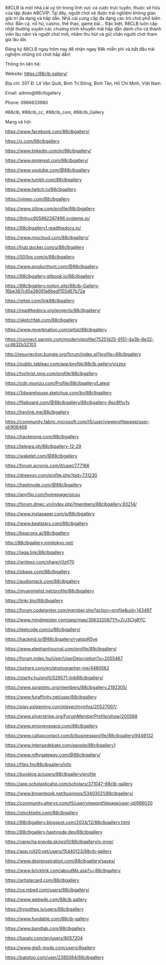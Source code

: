 88CLB là một nhà cái uy tín trong lĩnh vực cá cược trực tuyến, thuộc sở hữu của tập đoàn ABCVIP. Tại đây, người chơi sẽ được trải nghiệm không gian giải trí đa dạng và hấp dẫn. Nhà cái cung cấp đa dạng các trò chơi phổ biến như: Bắn cá, nổ hũ, casino, thể thao, game bài... Đặc biệt, 88CLB luôn cập nhật thường xuyên các chương trình khuyến mãi hấp dẫn dành cho cả thành viên lâu năm và người chơi mới, nhằm thu hút và giữ chân người chơi tham gia lâu dài.

Đăng ký 88CLB ngay hôm nay để nhận ngay 88k miễn phí và bắt đầu trải nghiệm những trò chơi hấp dẫn!

Thông tin liên hệ:

Website: https://88clb.gallery/

Địa chỉ: 207 Đ. Lê Văn Quới, Bình Trị Đông, Bình Tân, Hồ Chí Minh, Việt Nam

Email: admin@88clbgallery

Phone: 0966633980

#88clb, #88clb_cc, #88clb_com, #88clb_Gallery

Mạng xã hội:

https://www.facebook.com/88clbgallery/

https://x.com/88clbgallery

https://www.linkedin.com/in/88clbgallery/

https://www.pinterest.com/88clbgallery/

https://www.youtube.com/@88clbgallery

https://www.tumblr.com/88clbgallery

https://www.twitch.tv/88clbgallery

https://vimeo.com/88clbgallery

https://www.zillow.com/profile/88clbgallery

https://thitruc605962267496.systeme.io/

https://88clbgallery1.readthedocs.io/

https://www.mixcloud.com/88clbgallery/

https://hub.docker.com/u/88clbgallery

https://500px.com/p/88clbgallery

https://www.producthunt.com/@88clbgallery

https://88clbgallery.gitbook.io/88clbgallery

https://88clbgallery.notion.site/88clb-Gallery-16be387c45a38091a6bedf155d67b72a

https://gitee.com/link88clbgallery

https://readthedocs.org/projects/88clbgallery/

https://sketchfab.com/88clbgallery

https://www.reverbnation.com/artist/88clbgallery

https://connect.garmin.com/modern/profile/75251d25-9151-4a3b-8e32-cc4632b32103

http://resurrection.bungie.org/forum/index.pl?profile=88clbgallery

https://public.tableau.com/app/profile/88clb.gallery/vizzes

https://tvchrist.ning.com/profile/88clbgallery

https://cdn.muvizu.com/Profile/88clbgallery/Latest

https://3dwarehouse.sketchup.com/by/88clbgallery

https://flipboard.com/@88clbgallery/88clbgallery-8pc8fhv1y

https://heylink.me/88clbgallery

https://community.fabric.microsoft.com/t5/user/viewprofilepage/user-id/906468

https://hackerone.com/88clbgallery

https://telegra.ph/88clbgallery-12-29

https://wakelet.com/@88clbgallery

https://forum.acronis.com/it/user/777166

https://dreevoo.com/profile.php?pid=731230

https://hashnode.com/@88clbgallery

https://anyflip.com/homepage/oicsu

https://forum.dmec.vn/index.php?members/88clbgallery.93214/

https://www.instapaper.com/p/88clbgallery

https://www.beatstars.com/88clbgallery

https://beacons.ai/88clbgallery

http://88clbgallery.minitokyo.net/

https://jaga.link/88clbgallery

https://writexo.com/share/r0zif70

https://pbase.com/88clbgallery

https://audiomack.com/88clbgallery

https://myanimelist.net/profile/88clbgallery

https://linkr.bio/88clbgallery

https://forum.codeigniter.com/member.php?action=profile&uid=143497

https://www.mindmeister.com/app/map/3563320671?t=ZrJ3CIgRYC

https://leetcode.com/u/88clbgallery/

https://hackmd.io/@88clbgallery/ryatqoRSye

https://www.elephantjournal.com/profile/88clbgallery/

https://forum.index.hu/User/UserDescription?u=2055467

https://pxhere.com/en/photographer-me/4480562

https://starity.hu/profil/529571-link88clbgallery/

https://www.spigotmc.org/members/88clbgallery.2192305/

https://www.furaffinity.net/user/88clbgallery

https://play.eslgaming.com/player/myinfos/20527007/

https://www.silverstripe.org/ForumMemberProfile/show/200568

https://www.emoneyspace.com/88clbgallery

https://www.callupcontact.com/b/businessprofile/88clbgallery/9449132

https://www.intensedebate.com/people/88clbgallery1

https://www.niftygateway.com/@88clbgallery/

https://files.fm/88clbgallery/info

https://booklog.jp/users/88clbgallery/profile

https://app.scholasticahq.com/scholars/371047-88clb-gallery

https://www.brownbook.net/business/53403021/88clbgallery/

https://community.alteryx.com/t5/user/viewprofilepage/user-id/666020

https://stocktwits.com/88clbgallery

https://88clbgallery.blogspot.com/2024/12/88clbgallery.html

https://88clbgallery.hashnode.dev/88clbgallery

https://varecha.pravda.sk/profil/88clbgallery/o-mne/

https://app.roll20.net/users/15440123/88clb-gallery

https://www.designspiration.com/88clbgallery/saves/

https://www.bricklink.com/aboutMe.asp?u=88clbgallery

https://artistecard.com/88clbgallery

https://os.mbed.com/users/88clbgallery/

https://www.webwiki.com/88clb.gallery

https://hypothes.is/users/88clbgallery

https://www.fundable.com/88clb-gallery

https://www.bandlab.com/88clbgallery

https://tupalo.com/en/users/8057204

https://www.gta5-mods.com/users/8gallery

https://batotoo.com/user/2385084/88clbgallery